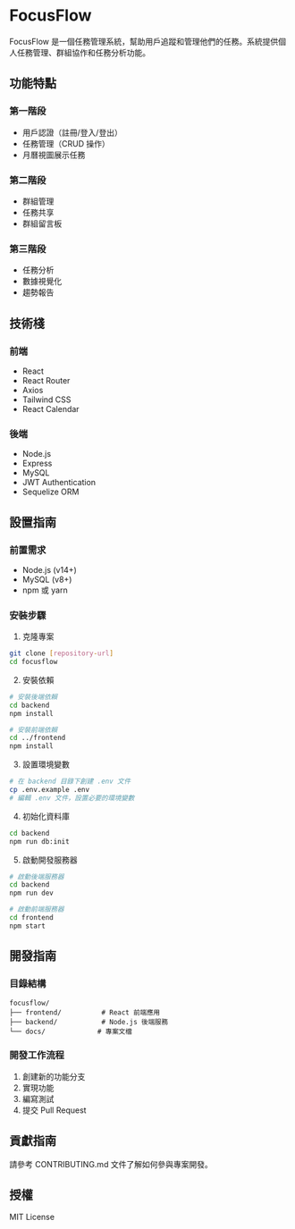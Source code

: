 # FocusFlow

FocusFlow 是一個任務管理系統，幫助用戶追蹤和管理他們的任務。系統提供個人任務管理、群組協作和任務分析功能。

## 功能特點

### 第一階段
- 用戶認證（註冊/登入/登出）
- 任務管理（CRUD 操作）
- 月曆視圖展示任務

### 第二階段
- 群組管理
- 任務共享
- 群組留言板

### 第三階段
- 任務分析
- 數據視覺化
- 趨勢報告

## 技術棧

### 前端
- React
- React Router
- Axios
- Tailwind CSS
- React Calendar

### 後端
- Node.js
- Express
- MySQL
- JWT Authentication
- Sequelize ORM

## 設置指南

### 前置需求
- Node.js (v14+)
- MySQL (v8+)
- npm 或 yarn

### 安裝步驟

1. 克隆專案
```bash
git clone [repository-url]
cd focusflow
```

2. 安裝依賴
```bash
# 安裝後端依賴
cd backend
npm install

# 安裝前端依賴
cd ../frontend
npm install
```

3. 設置環境變數
```bash
# 在 backend 目錄下創建 .env 文件
cp .env.example .env
# 編輯 .env 文件，設置必要的環境變數
```

4. 初始化資料庫
```bash
cd backend
npm run db:init
```

5. 啟動開發服務器
```bash
# 啟動後端服務器
cd backend
npm run dev

# 啟動前端服務器
cd frontend
npm start
```

## 開發指南

### 目錄結構
```
focusflow/
├── frontend/          # React 前端應用
├── backend/           # Node.js 後端服務
└── docs/             # 專案文檔
```

### 開發工作流程
1. 創建新的功能分支
2. 實現功能
3. 編寫測試
4. 提交 Pull Request

## 貢獻指南
請參考 CONTRIBUTING.md 文件了解如何參與專案開發。

## 授權
MIT License 